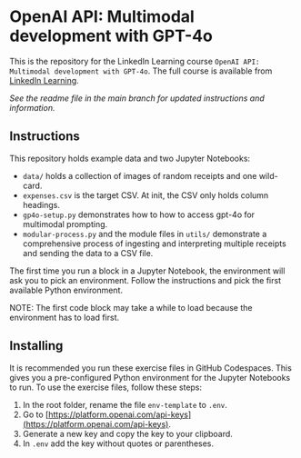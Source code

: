 # OpenAI API: Multimodal development with GPT-4o
This is the repository for the LinkedIn Learning course `OpenAI API: Multimodal development with GPT-4o`. The full course is available from [LinkedIn Learning][lil-course-url].

_See the readme file in the main branch for updated instructions and information._
## Instructions
This repository holds example data and two Jupyter Notebooks:
- `data/` holds a collection of images of random receipts and one wild-card.
- `expenses.csv` is the target CSV. At init, the CSV only holds column headings.
- `gp4o-setup.py` demonstrates how to how to access gpt-4o for multimodal prompting.
- `modular-process.py` and the module files in `utils/` demonstrate a comprehensive process of ingesting and interpreting multiple receipts and sending the data to a CSV file.

The first time you run a block in a Jupyter Notebook, the environment will ask you to pick an environment. Follow the instructions and pick the first available Python environment. 

NOTE: The first code block may take a while to load because the environment has to load first.

## Installing
It is recommended you run these exercise files in GitHub Codespaces. This gives you a pre-configured Python environment for the Jupyter Notebooks to run.
To use the exercise files, follow these steps:
1. In the root folder, rename the file `env-template` to `.env`.
2. Go to [https://platform.openai.com/api-keys](https://platform.openai.com/api-keys).
3. Generate a new key and copy the key to your clipboard.
4. In `.env` add the key without quotes or parentheses.


[0]: # (Replace these placeholder URLs with actual course URLs)

[lil-course-url]: https://www.linkedin.com/learning/
[lil-thumbnail-url]: http://

